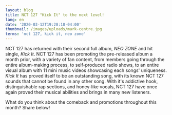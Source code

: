 ```yaml
---
layout: blog
title: NCT 127 "Kick It" to the next level!
lang: en
date: '2020-03-12T19:28:18-04:00'
thumbnail: /images/uploads/mark-centre.jpg
terms: 'nct 127, kick it, neo zone'
---
```

NCT 127 has returned with their second full album, _NEO ZONE_ and hit single, _Kick It_. NCT 127 has been promoting the pre-released album a month prior, with a variety of fan content, from members going through the entire album-making process, to self-produced radio shows, to an entire visual album with 11 mini music videos showcasing each songs' uniqueness. _Kick It_ has proved itself to be an outstanding song, with its known NCT 127 sounds that cannot be found in any other song. With it's addictive hook, distinguishable rap sections, and honey-like vocals, NCT 127 have once again proved their musical abilities and brings in many new listeners. 

What do you think about the comeback and promotions throughout this month? Share below!
